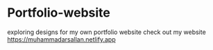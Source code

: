 # Portfolio-website
exploring  designs for my own portfolio website check out my website https://muhammadarsallan.netlify.app

